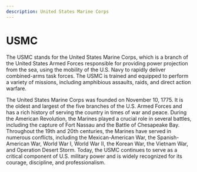 ```yaml
---
description: United States Marine Corps
---
```


# USMC

The USMC stands for the United States Marine Corps, which is a branch of the United States Armed Forces responsible for providing power projection from the sea, using the mobility of the U.S. Navy to rapidly deliver combined-arms task forces. The USMC is trained and equipped to perform a variety of missions, including amphibious assaults, raids, and direct action warfare.

The United States Marine Corps was founded on November 10, 1775. It is the oldest and largest of the five branches of the U.S. Armed Forces and has a rich history of serving the country in times of war and peace. During the American Revolution, the Marines played a crucial role in several battles, including the capture of Fort Nassau and the Battle of Chesapeake Bay. Throughout the 19th and 20th centuries, the Marines have served in numerous conflicts, including the Mexican-American War, the Spanish-American War, World War I, World War II, the Korean War, the Vietnam War, and Operation Desert Storm. Today, the USMC continues to serve as a critical component of U.S. military power and is widely recognized for its courage, discipline, and professionalism.

<figure><img src="../../../../.gitbook/assets/takistan_008_00579.png" alt=""><figcaption></figcaption></figure>

<figure><img src="../../../../.gitbook/assets/ambush_00104.png" alt=""><figcaption></figcaption></figure>
